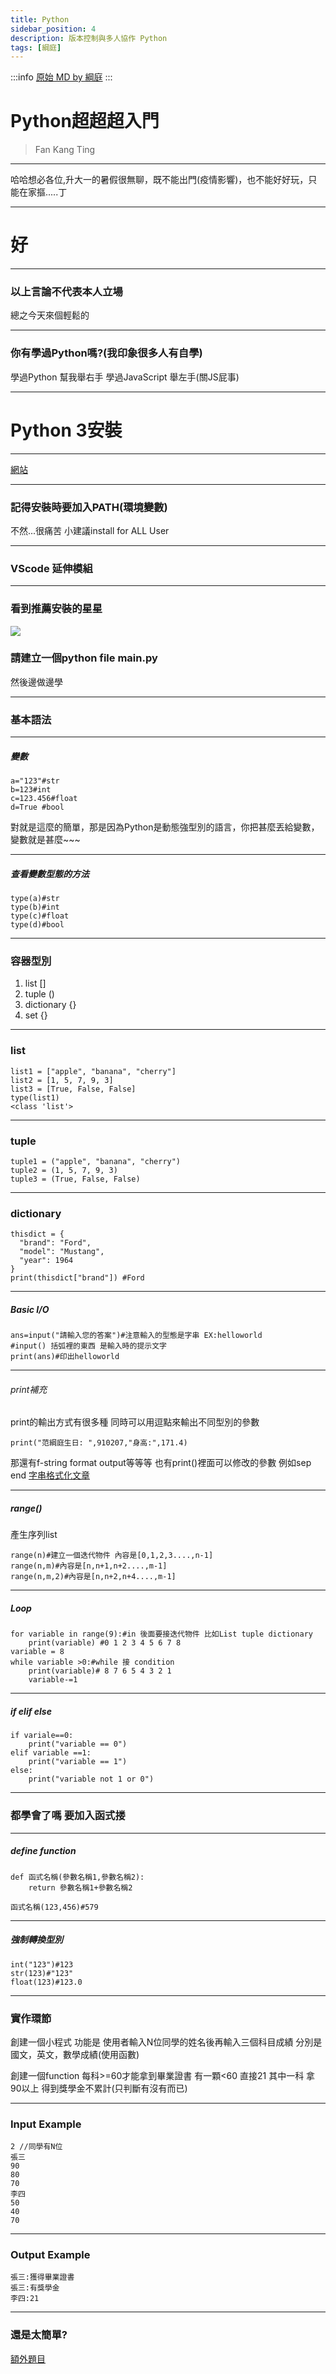 ```yaml
---
title: Python
sidebar_position: 4
description: 版本控制與多人協作 Python
tags: [綱庭]
---
```


:::info
[原始 MD by 綱庭](https://hackmd.io/@fan9704/S1bP6l1EY)
:::

# Python超超超入門
> Fan Kang Ting

----

哈哈想必各位,升大一的暑假很無聊，既不能出門(疫情影響)，也不能好好玩，只能在家摳.....丁

----

# 好

----

### 以上言論不代表本人立場
 總之今天來個輕鬆的
 
----

### 你有學過Python嗎?(我印象很多人有自學)
學過Python 幫我舉右手
學過JavaScript 舉左手(關JS屁事)

---

# Python 3安裝

----

[網站](https://www.python.org/)

----

### 記得安裝時要加入PATH(環境變數)

不然...很痛苦
小建議install for ALL User

---

### VScode 延伸模組

----

### 看到推薦安裝的星星
![](https://i.imgur.com/zWYeefI.png)
### 請建立一個python file main.py
然後邊做邊學

---

### 基本語法

----

##### 變數

```python=
a="123"#str
b=123#int
c=123.456#float
d=True #bool
```
對就是這麼的簡單，那是因為Python是動態強型別的語言，你把甚麼丟給變數，變數就是甚麼~~~

----
##### 查看變數型態的方法

```python=
type(a)#str
type(b)#int
type(c)#float
type(d)#bool

```

----

### 容器型別
1. list []
2. tuple ()
3. dictionary {}
4. set {}

----

### list
```python=
list1 = ["apple", "banana", "cherry"]
list2 = [1, 5, 7, 9, 3]
list3 = [True, False, False]
type(list1)
<class 'list'>
```

----

### tuple
```python=
tuple1 = ("apple", "banana", "cherry")
tuple2 = (1, 5, 7, 9, 3)
tuple3 = (True, False, False)
```

----

### dictionary
```python=
thisdict = {
  "brand": "Ford",
  "model": "Mustang",
  "year": 1964
}
print(thisdict["brand"]) #Ford
```

----

##### Basic I/O
```python=
ans=input("請輸入您的答案")#注意輸入的型態是字串 EX:helloworld
#input() 括弧裡的東西 是輸入時的提示文字
print(ans)#印出helloworld
```

----

###### print補充
print的輸出方式有很多種 同時可以用逗點來輸出不同型別的參數
```python=
print("范綱庭生日: ",910207,"身高:",171.4)
```
那還有f-string format output等等等
也有print()裡面可以修改的參數 例如sep end
[字串格式化文章](https://blog.louie.lu/2017/08/08/outdate-python-string-format-and-fstring/)

----

##### range()
產生序列list
```python=
range(n)#建立一個迭代物件 內容是[0,1,2,3....,n-1]
range(n,m)#內容是[n,n+1,n+2....,m-1]
range(n,m,2)#內容是[n,n+2,n+4....,m-1]
```

----

##### Loop
```python=
for variable in range(9):#in 後面要接迭代物件 比如List tuple dictionary
    print(variable) #0 1 2 3 4 5 6 7 8 
variable = 8
while variable >0:#while 接 condition 
    print(variable)# 8 7 6 5 4 3 2 1 
    variable-=1
```
----

##### if elif else

```python=
if variale==0:
    print("variable == 0")
elif variable ==1:
    print("variable == 1")
else:
    print("variable not 1 or 0")
```

----

### 都學會了嗎 要加入函式搂

----

##### define function
```python=
def 函式名稱(參數名稱1,參數名稱2):
    return 參數名稱1+參數名稱2

函式名稱(123,456)#579
```

----

##### 強制轉換型別

```python=
int("123")#123
str(123)#"123"
float(123)#123.0
```

---

### 實作環節

創建一個小程式 功能是 使用者輸入N位同學的姓名後再輸入三個科目成績 分別是 國文，英文，數學成績(使用函數)

創建一個function
每科>=60才能拿到畢業證書
有一顆<60 直接21
其中一科 拿90以上 得到獎學金不累計(只判斷有沒有而已)


----

### Input Example
```code=txt
2 //同學有N位
張三
90
80
70
李四
50
40
70
```

----

### Output Example
```code=txt
張三:獲得畢業證書
張三:有獎學金
李四:21
```

---

### 還是太簡單?
[額外題目](https://www.w3schools.com/python/exercise.asp)